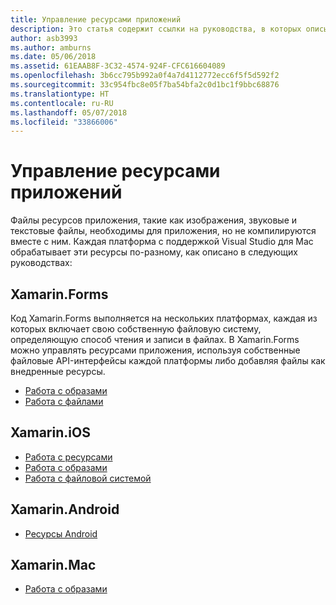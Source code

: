 ```yaml
---
title: Управление ресурсами приложений
description: Это статья содержит ссылки на руководства, в которых описывается, как управлять ресурсами приложения для различных платформ в Visual Studio для Mac
author: asb3993
ms.author: amburns
ms.date: 05/06/2018
ms.assetid: 61EAAB8F-3C32-4574-924F-CFC616604089
ms.openlocfilehash: 3b6cc795b992a0f4a7d4112772ecc6f5f5d592f2
ms.sourcegitcommit: 33c954fbc8e05f7ba54bfa2c0d1bc1f9bbc68876
ms.translationtype: HT
ms.contentlocale: ru-RU
ms.lasthandoff: 05/07/2018
ms.locfileid: "33866006"
---
```

# <a name="managing-app-resources"></a>Управление ресурсами приложений

Файлы ресурсов приложения, такие как изображения, звуковые и текстовые файлы, необходимы для приложения, но не компилируются вместе с ним. Каждая платформа с поддержкой Visual Studio для Mac обрабатывает эти ресурсы по-разному, как описано в следующих руководствах:

## <a name="xamarinforms"></a>Xamarin.Forms

Код Xamarin.Forms выполняется на нескольких платформах, каждая из которых включает свою собственную файловую систему, определяющую способ чтения и записи в файлах. В Xamarin.Forms можно управлять ресурсами приложения, используя собственные файловые API-интерфейсы каждой платформы либо добавляя файлы как внедренные ресурсы.

* [Работа с образами](https://developer.xamarin.com/guides/xamarin-forms/user-interface/images/)
* [Работа с файлами]( https://developer.xamarin.com/guides/xamarin-forms/application-fundamentals/files/)


## <a name="xamarinios"></a>Xamarin.iOS

* [Работа с ресурсами](https://developer.xamarin.com/guides/ios/application_fundamentals/working_with_resources/)
* [Работа с образами](https://developer.xamarin.com/guides/ios/application_fundamentals/working_with_images/)
* [Работа с файловой системой](https://developer.xamarin.com/guides/ios/application_fundamentals/working_with_the_file_system/)


## <a name="xamarinandroid"></a>Xamarin.Android

* [Ресурсы Android](https://developer.xamarin.com/guides/android/application_fundamentals/resources_in_android/)

## <a name="xamarinmac"></a>Xamarin.Mac

* [Работа с образами](https://developer.xamarin.com/guides/mac/application_fundamentals/working-with-images/)


